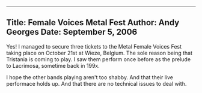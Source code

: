 -----
Title:  Female Voices Metal Fest
Author: Andy Georges
Date: September 5, 2006
----







Yes! I managed to secure three tickets to the Metal Female Voices Fest
taking place on October 21st at Wieze, Belgium. The sole reason being
that Tristania is coming to play. I saw them perform once before as the
prelude to Lacrimosa, sometime back in 199x.


I hope the other bands playing aren't too shabby. And that their live
performace holds up. And that there are no technical issues to deal
with.




